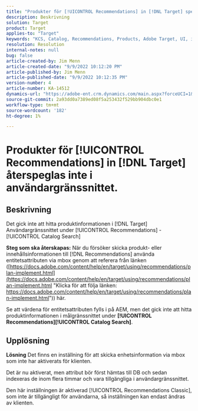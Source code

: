 ```yaml
---
title: "Produkter för [!UICONTROL Recommendations] in [!DNL Target] speglar inte i användargränssnittet."
description: Beskrivning
solution: Target
product: Target
applies-to: "Target"
keywords: "KCS, Catalog, Recommendations, Products, Adobe Target, UI, information, search"
resolution: Resolution
internal-notes: null
bug: false
article-created-by: Jim Menn
article-created-date: "9/9/2022 10:12:20 PM"
article-published-by: Jim Menn
article-published-date: "9/9/2022 10:12:35 PM"
version-number: 4
article-number: KA-14512
dynamics-url: "https://adobe-ent.crm.dynamics.com/main.aspx?forceUCI=1&pagetype=entityrecord&etn=knowledgearticle&id=8c8b7b73-8c30-ed11-9db1-0022480866ad"
source-git-commit: 2a93dd0a7389ed08f5a253432f529bb904dbc0e1
workflow-type: tm+mt
source-wordcount: '182'
ht-degree: 1%

---
```


# Produkter för [!UICONTROL Recommendations] in [!DNL Target] återspeglas inte i användargränssnittet.

## Beskrivning


Det gick inte att hitta produktinformationen i [!DNL Target] Användargränssnittet under [!UICONTROL Recommendations] - [!UICONTROL Catalog Search]

<b>Steg som ska återskapas:</b>
När du försöker skicka produkt- eller innehållsinformationen till [!DNL Recommendations] använda entitetsattributen via mbox genom att referera från länken ([https://docs.adobe.com/content/help/en/target/using/recommendations/plan-implement.html](https://docs.adobe.com/content/help/en/target/using/recommendations/plan-implement.html "Klicka för att följa länken: https://docs.adobe.com/content/help/en/target/using/recommendations/plan-implement.html")) här.


Se att värdena för entitetsattributen fylls i på AEM, men det gick inte att hitta produktinformationen i målgränssnittet under <b> [!UICONTROL Recommendations]</b><b>[!UICONTROL Catalog Search]</b>.


## Upplösning


<b>Lösning</b>
Det finns en inställning för att skicka enhetsinformation via mbox som inte har aktiverats för klienten.

Det är nu aktiverat, men attribut bör först hämtas till DB och sedan indexeras de inom flera timmar och vara tillgängliga i användargränssnittet.

Den här inställningen är aktiverad [!UICONTROL Recommendations Classic], som inte är tillgängligt för användarna, så inställningen kan endast ändras av klienten.
